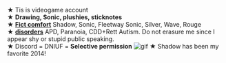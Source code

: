 ★ Tis is videogame account
\
★ **Drawing, Sonic, plushies, sticknotes**
\
★ [**Fict comfort**](!) Shadow, Sonic, Fleetway Sonic, Silver, Wave, Rouge
\
★ [**disorders**](!) APD, Paranoia, CDD+Rett Autism. Do not erasure me since I appear shy or stupid public speaking.
\
★ Discord = DNIUF = **Selective permission**
![gif](https://media.discordapp.net/attachments/1122897478774161441/1230927327337123910/ezgif.com-animated-gif-maker.gif?ex=66351968&is=6622a468&hm=22308fac012d7424ffe6d36d0da56109b24cf91f0e89108b30b84c46e53c8f79&)
★ Shadow has been my favorite 2014!